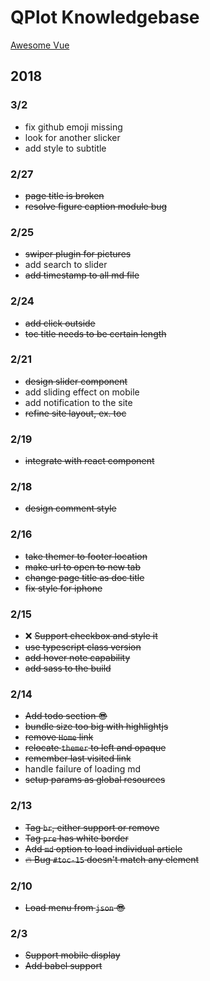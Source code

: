 # QPlot Knowledgebase

[Awesome Vue](https://github.com/vuejs/awesome-vue)

## 2018

### 3/2
- fix github emoji missing
- look for another slicker
- add style to subtitle

### 2/27
- ~~page title is broken~~
- ~~resolve figure caption module bug~~

### 2/25
- ~~swiper plugin for pictures~~
- add search to slider
- ~~add timestamp to all md file~~

### 2/24
- ~~add click outside~~
- ~~toc title needs to be certain length~~

### 2/21
- ~~design slider component~~
- add sliding effect on mobile
- add notification to the site
- ~~refine site layout, ex. toc~~

### 2/19
- ~~integrate with react component~~

### 2/18
- ~~design comment style~~

### 2/16
- ~~take themer to footer location~~
- ~~make url to open to new tab~~
- ~~change page title as doc title~~
- ~~fix style for iphone~~

### 2/15
- :x: ~~Support checkbox and style it~~
- ~~use typescript class version~~
- ~~add hover note capability~~
- ~~add sass to the build~~

### 2/14
- ~~Add todo section :sunglasses:~~
- ~~bundle size too big with highlightjs~~
- ~~remove `Home` link~~
- ~~relocate `themer` to left and opaque~~
- ~~remember last visited link~~
- handle failure of loading md
- ~~setup params as global resources~~

### 2/13
- ~~Tag `br`, either support or remove~~
- ~~Tag `pre` has white border~~
- ~~Add `md` option to load individual article~~
- ~~:fire: Bug `#toc-15` doesn't match any element~~

### 2/10
- ~~Load menu from `json` :sunglasses:~~

### 2/3
- ~~Support mobile display~~
- ~~Add babel support~~


